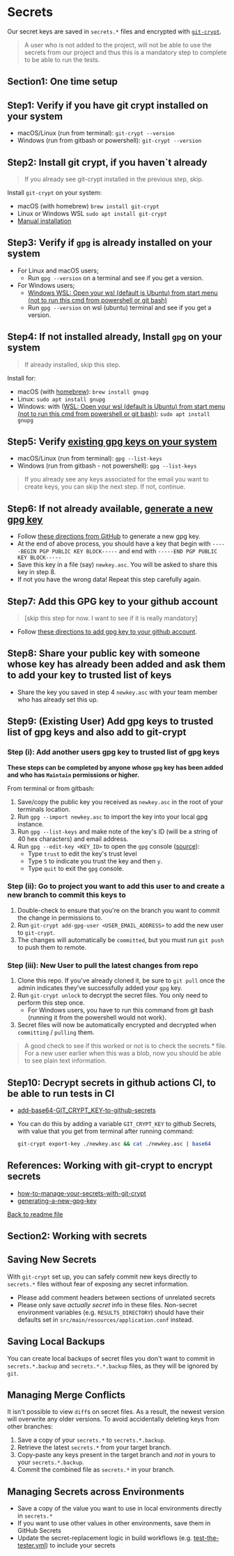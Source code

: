 # Secrets

Our secret keys are saved in `secrets.*` files and encrypted with [`git-crypt`](https://github.com/AGWA/git-crypt#readme).

> A user who is not added to the project, will not be able to use the secrets from our project and thus this is a mandatory
step to complete to be able to run the tests.

## Section1: One time setup

## Step1: Verify if you have git crypt installed on your system

- macOS/Linux (run from terminal): `git-crypt --version`
- Windows (run from gitbash or powershell): `git-crypt --version`

## Step2: Install git crypt, if you haven`t already

> If you already see git-crypt installed in the previous step, skip.

Install `git-crypt` on your system:

- macOS (with homebrew) `brew install git-crypt`
- Linux or Windows WSL `sudo apt install git-crypt`
- [Manual installation](https://github.com/AGWA/git-crypt/blob/master/INSTALL.md)

## Step3: Verify if `gpg` is already installed on your system

- For Linux and macOS users;
  - Run `gpg --version` on a terminal and see if you get a version.
- For Windows users;
  - [Windows WSL: Open your wsl (default is Ubuntu) from start menu (not to run this cmd from powershell or git bash)](https://docs.microsoft.com/en-us/windows/wsl/install-win10)
  - Run `gpg --version` on wsl (ubuntu) terminal and see if you get a version.

## Step4: If not installed already, Install `gpg` on your system

> If already installed, skip this step.

Install for:

- macOS (with [homebrew](https://brew.sh/)): `brew install gnupg`
- Linux: `sudo apt install gnupg`
- Windows: with ([WSL: Open your wsl (default is Ubuntu) from start menu (not to run this cmd from powershell or git bash)](https://docs.microsoft.com/en-us/windows/wsl/install-win10): `sudo apt install gnupg`

## Step5: Verify [existing gpg keys on your system](https://docs.github.com/en/authentication/managing-commit-signature-verification/checking-for-existing-gpg-keys)

- macOS/Linux (run from terminal): `gpg --list-keys`
- Windows (run from gitbash - not powershell): `gpg --list-keys`

> If you already see any keys associated for the email you want to create keys, you can skip the next step. If not, continue.

## Step6: If not already available, [generate a new gpg key](https://docs.github.com/en/authentication/managing-commit-signature-verification/generating-a-new-gpg-key)

- Follow [these directions from GitHub](https://docs.github.com/en/github/authenticating-to-github/managing-commit-signature-verification/generating-a-new-gpg-key) to generate a new gpg key.
- At the end of above process, you should have a key that begin with `-----BEGIN PGP PUBLIC KEY BLOCK-----` and end with `-----END PGP PUBLIC KEY BLOCK-----`
- Save this key in a file (say) `newkey.asc`. You will be asked to share this key in step 8.
- If not you have the wrong data! Repeat this step carefully again.

## Step7: Add this GPG key to your github account

> [skip this step for now. I want to see if it is really mandatory]

- Follow [these directions to add gpg key to your github account](https://docs.github.com/en/authentication/managing-commit-signature-verification/adding-a-new-gpg-key-to-your-github-account).

## Step8: Share your public key with someone whose key has already been added and ask them to add your key to trusted list of keys

- Share the key you saved in step 4 `newkey.asc` with your team member who has already set this up.

## Step9: (Existing User) Add gpg keys to trusted list of gpg keys and also add to git-crypt

### Step (i): Add another users gpg key to trusted list of gpg keys

**These steps can be completed by anyone whose `gpg` key has been added and who has `Maintain` permissions or higher.**

From terminal or from gitbash:

1. Save/copy the public key you received as `newkey.asc` in the root of your terminals location.
2. Run `gpg --import newkey.asc` to import the key into your local gpg instance.
3. Run `gpg --list-keys` and make note of the key's ID (will be a string of 40 hex characters) and email address.
4. Run `gpg --edit-key <KEY_ID>` to open the `gpg` console ([source](https://stackoverflow.com/questions/33361068/gnupg-there-is-no-assurance-this-key-belongs-to-the-named-user#answer-34132924)):
    - Type `trust` to edit the key's trust level
    - Type `5` to indicate you trust the key and then `y`.
    - Type `quit` to exit the `gpg` console.

### Step (ii): Go to project you want to add this user to and create a new branch to commit this keys to

1. Double-check to ensure that you're on the branch you want to commit the change in permissions to.
2. Run `git-crypt add-gpg-user <USER_EMAIL_ADDRESS>` to add the new user to `git-crypt`.
3. The changes will automatically be `committed`, but you must run `git push` to push them to remote.

### Step (iii): New User to pull the latest changes from repo

1. Clone this repo. If you've already cloned it, be sure to `git pull` once the admin indicates they've successfully added your `gpg` key.
2. Run `git-crypt unlock` to decrypt the secret files. You only need to perform this step once.
    - For Windows users, you have to run this command from git bash (running it from the powershell would not work).
3. Secret files will now be automatically encrypted and decrypted when `committing` / `pulling` them.

> A good check to see if this worked or not is to check the secrets.* file. For a new user earlier when this was a blob,
> now you should be able to see plain text information. 

## Step10: Decrypt secrets in github actions CI, to be able to run tests in CI

- [add-base64-GIT_CRYPT_KEY-to-github-secrets](https://github.com/sliteteam/github-action-git-crypt-unlock)
- You can do this by adding a variable `GIT_CRYPT_KEY` to github Secrets, with value that you get from terminal after running command:

  ```bash
  git-crypt export-key ./newkey.asc && cat ./newkey.asc | base64
  ```

## References: Working with git-crypt to encrypt secrets

- [how-to-manage-your-secrets-with-git-crypt](https://dev.to/heroku/how-to-manage-your-secrets-with-git-crypt-56ih)
- [generating-a-new-gpg-key](https://docs.github.com/en/authentication/managing-commit-signature-verification/generating-a-new-gpg-key)

[Back to readme file](./README.md)

## Section2: Working with secrets

## Saving New Secrets

With `git-crypt` set up, you can safely commit new keys directly to `secrets.*` files without fear of exposing any secret information.

- Please add comment headers between sections of unrelated secrets
- Please only save *actually secret* info in these files. Non-secret environment variables (e.g. `RESULTS_DIRECTORY`)
  should have their defaults set in `src/main/resources/application.conf` instead.

## Saving Local Backups

You can create local backups of secret files you don't want to commit in `secrets.*.backup` and `secrets.*.*.backup` files,
as they will be ignored by `git`.

## Managing Merge Conflicts

It isn't possible to view `diff`s on secret files. As a result, the newest version will overwrite any older versions.
To avoid accidentally deleting keys from other branches:

1. Save a copy of your `secrets.*` to `secrets.*.backup`.
2. Retrieve the latest `secrets.*` from your target branch.
3. Copy-paste any keys present in the target branch and *not* in yours to your `secrets.*.backup`.
4. Commit the combined file as `secrets.*` in your branch.

## Managing Secrets across Environments

- Save a copy of the value you want to use in local environments directly in `secrets.*`
- If you want to use other values in other environments, save them in GitHub Secrets
- Update the secret-replacement logic in build workflows (e.g. [test-the-tester.yml](.github/workflows/test-the-tester.yml))
  to include your secrets
